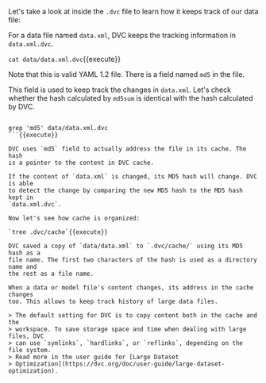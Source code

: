 Let's take a look at inside the `.dvc` file to learn how it keeps track of our
data file: 

For a data file named `data.xml`, DVC keeps the tracking information in
`data.xml.dvc`. 

`cat data/data.xml.dvc`{{execute}}

Note that this is valid YAML 1.2 file. There is a field named `md5` in the
file. 

This field is used to keep track the changes in `data.xml`. Let's check whether
the hash calculated by `md5sum` is identical with the hash calculated by DVC. 

``` md5sum data/data.xml 

grep 'md5' data/data.xml.dvc 
```{{execute}}

DVC uses `md5` field to actually address the file in its cache. The hash
is a pointer to the content in DVC cache. 

If the content of `data.xml` is changed, its MD5 hash will change. DVC is able
to detect the change by comparing the new MD5 hash to the MD5 hash kept in
`data.xml.dvc`.

Now let's see how cache is organized:

`tree .dvc/cache`{{execute}}

DVC saved a copy of `data/data.xml` to `.dvc/cache/` using its MD5 hash as a
file name. The first two characters of the hash is used as a directory name and
the rest as a file name. 

When a data or model file's content changes, its address in the cache changes
too. This allows to keep track history of large data files.

> The default setting for DVC is to copy content both in the cache and the
> workspace. To save storage space and time when dealing with large files, DVC
> can use `symlinks`, `hardlinks`, or `reflinks`, depending on the file system. 
> Read more in the user guide for [Large Dataset
> Optimization](https://dvc.org/doc/user-guide/large-dataset-optimization).
